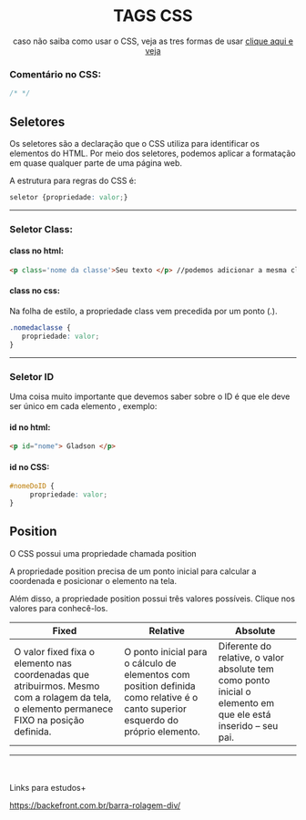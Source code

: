 <div align="center">
   <h1> TAGS CSS </h1>
<p> caso não saiba como usar o CSS, veja as tres formas de usar <a href="comoAdicionarCSS.md"> clique aqui e veja </a> </p> </div>

### Comentário no CSS: 
~~~css
/* */
~~~

## Seletores

Os seletores são a declaração que o CSS utiliza para identificar os elementos do HTML. Por meio dos seletores, podemos aplicar a formatação em quase qualquer parte de uma página web.

A estrutura para regras do CSS é:

~~~css
seletor {propriedade: valor;}
~~~

<hr>

### Seletor Class:

#### class no html:

~~~html
<p class='nome da classe'>Seu texto </p> //podemos adicionar a mesma class em vários elementos!
~~~

#### class no css:
Na folha de estilo, a propriedade class vem precedida por um ponto (.).

~~~css
.nomedaclasse { 
   propriedade: valor;
}
~~~

<hr>

### Seletor ID
Uma coisa muito importante que devemos saber sobre o ID é que ele deve ser único em cada elemento , exemplo:

#### id no html:

~~~html
<p id="nome"> Gladson </p>
~~~

#### id no CSS:
~~~css
#nomeDoID {
     propriedade: valor;
}
~~~

## Position 

O CSS possui uma propriedade chamada position

A propriedade position precisa de um ponto inicial para calcular a coordenada e posicionar o elemento na tela.

Além disso, a propriedade position possui três valores possíveis. Clique nos valores para conhecê-los.

| Fixed | Relative | Absolute |
|--- |--- |--- |
| O valor fixed fixa o elemento nas coordenadas que atribuirmos. Mesmo com a rolagem da tela, o elemento permanece FIXO na posição definida.| O ponto inicial para o cálculo de elementos com position definida como relative é o canto superior esquerdo do próprio elemento. | Diferente do relative, o valor absolute tem como ponto inicial o elemento em que ele está inserido – seu pai. |






<hr>
<br><br>Links para estudos+

https://backefront.com.br/barra-rolagem-div/
